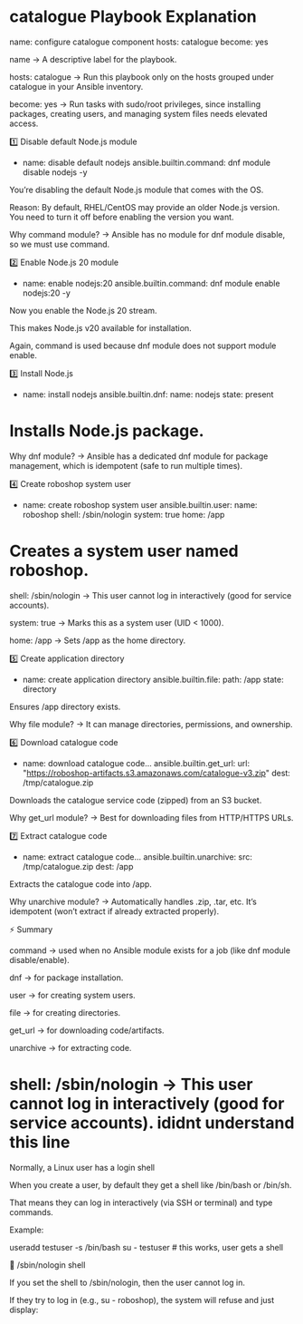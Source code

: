 
#  catalogue Playbook Explanation
name: configure catalogue component
hosts: catalogue
become: yes


name → A descriptive label for the playbook.

hosts: catalogue → Run this playbook only on the hosts grouped under catalogue in your Ansible inventory.

become: yes → Run tasks with sudo/root privileges, since installing packages, creating users, and managing system files needs elevated access.

1️⃣ Disable default Node.js module
- name: disable default nodejs
  ansible.builtin.command: dnf module disable nodejs -y


You’re disabling the default Node.js module that comes with the OS.

Reason: By default, RHEL/CentOS may provide an older Node.js version. You need to turn it off before enabling the version you want.

Why command module? → Ansible has no module for dnf module disable, so we must use command.

2️⃣ Enable Node.js 20 module
- name: enable nodejs:20
  ansible.builtin.command: dnf module enable nodejs:20 -y


Now you enable the Node.js 20 stream.

This makes Node.js v20 available for installation.

Again, command is used because dnf module does not support module enable.

3️⃣ Install Node.js
- name: install nodejs
  ansible.builtin.dnf:
    name: nodejs
    state: present


# Installs Node.js package.

Why dnf module? → Ansible has a dedicated dnf module for package management, which is idempotent (safe to run multiple times).

4️⃣ Create roboshop system user
- name: create roboshop system user
  ansible.builtin.user:
    name: roboshop
    shell: /sbin/nologin
    system: true
    home: /app


# Creates a system user named roboshop.

shell: /sbin/nologin → This user cannot log in interactively (good for service accounts).

system: true → Marks this as a system user (UID < 1000).

home: /app → Sets /app as the home directory.

5️⃣ Create application directory
- name: create application directory
  ansible.builtin.file:
    path: /app
    state: directory


Ensures /app directory exists.

Why file module? → It can manage directories, permissions, and ownership.

6️⃣ Download catalogue code
- name: download catalogue code...
  ansible.builtin.get_url:
    url: "https://roboshop-artifacts.s3.amazonaws.com/catalogue-v3.zip"
    dest: /tmp/catalogue.zip


Downloads the catalogue service code (zipped) from an S3 bucket.

Why get_url module? → Best for downloading files from HTTP/HTTPS URLs.

7️⃣ Extract catalogue code
- name: extract catalogue code...
  ansible.builtin.unarchive:
    src: /tmp/catalogue.zip
    dest: /app


Extracts the catalogue code into /app.

Why unarchive module? → Automatically handles .zip, .tar, etc. It’s idempotent (won’t extract if already extracted properly).

⚡ Summary

command → used when no Ansible module exists for a job (like dnf module disable/enable).

dnf → for package installation.

user → for creating system users.

file → for creating directories.

get_url → for downloading code/artifacts.

unarchive → for extracting code.

# shell: /sbin/nologin → This user cannot log in interactively (good for service accounts). ididnt understand this line
Normally, a Linux user has a login shell

When you create a user, by default they get a shell like /bin/bash or /bin/sh.

That means they can log in interactively (via SSH or terminal) and type commands.

Example:

useradd testuser -s /bin/bash
su - testuser   # this works, user gets a shell

🔹 /sbin/nologin shell

If you set the shell to /sbin/nologin, then the user cannot log in.

If they try to log in (e.g., su - roboshop), the system will refuse and just display: